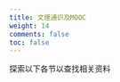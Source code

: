 ```yaml
---
title: 文理通识及MOOC
weight: 14
comments: false
toc: false
---
```

探索以下各节以查找相关资料





























